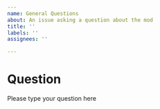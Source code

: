 ```yaml
---
name: General Questions
about: An issue asking a question about the mod
title: ''
labels: ''
assignees: ''

---
```


# Question
Please type your question here
